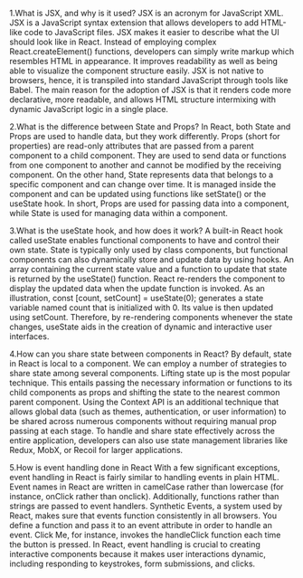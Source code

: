 1.What is JSX, and why is it used?
JSX is an acronym for JavaScript XML. JSX is a JavaScript syntax extension that allows developers to add HTML-like code to JavaScript files. JSX makes it easier to describe what the UI should look like in React. Instead of employing complex React.createElement() functions, developers can simply write markup which resembles HTML in appearance. It improves readability as well as being able to visualize the component structure easily. JSX is not native to browsers, hence, it is transpiled into standard JavaScript through tools like Babel. The main reason for the adoption of JSX is that it renders code more declarative, more readable, and allows HTML structure intermixing with dynamic JavaScript logic in a single place.

2.What is the difference between State and Props?
In React, both State and Props are used to handle data, but they work differently. Props (short for properties) are read-only attributes that are passed from a parent component to a child component. They are used to send data or functions from one component to another and cannot be modified by the receiving component. On the other hand, State represents data that belongs to a specific component and can change over time. It is managed inside the component and can be updated using functions like setState() or the useState hook. In short, Props are used for passing data into a component, while State is used for managing data within a component.

3.What is the useState hook, and how does it work?
A built-in React hook called useState enables functional components to have and control their own state. State is typically only used by class components, but functional components can also dynamically store and update data by using hooks. An array containing the current state value and a function to update that state is returned by the useState() function. React re-renders the component to display the updated data when the update function is invoked. As an illustration, const [count, setCount] = useState(0); generates a state variable named count that is initialized with 0. Its value is then updated using setCount. Therefore, by re-rendering components whenever the state changes, useState aids in the creation of dynamic and interactive user interfaces.

4.How can you share state between components in React?
By default, state in React is local to a component. We can employ a number of strategies to share state among several components. Lifting state up is the most popular technique. This entails passing the necessary information or functions to its child components as props and shifting the state to the nearest common parent component. Using the Context API is an additional technique that allows global data (such as themes, authentication, or user information) to be shared across numerous components without requiring manual prop passing at each stage. To handle and share state effectively across the entire application, developers can also use state management libraries like Redux, MobX, or Recoil for larger applications.

5.How is event handling done in React
With a few significant exceptions, event handling in React is fairly similar to handling events in plain HTML. Event names in React are written in camelCase rather than lowercase (for instance, onClick rather than onclick). Additionally, functions rather than strings are passed to event handlers. Synthetic Events, a system used by React, makes sure that events function consistently in all browsers. You define a function and pass it to an event attribute in order to handle an event. Click Me, for instance, invokes the handleClick function each time the button is pressed. In React, event handling is crucial to creating interactive components because it makes user interactions dynamic, including responding to keystrokes, form submissions, and clicks.


